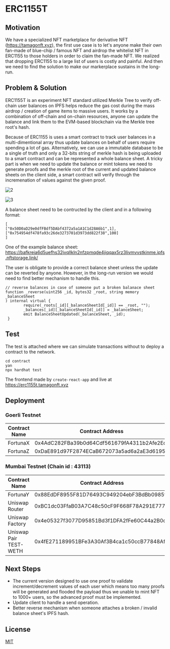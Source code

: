 # ERC1155T

## Motivation

We have a specialized NFT marketplace for derivative NFT (https://tamagonft.xyz), the first use case is to let's anyone make their own fan-made of blue-chip / famous NFT and airdrop the whitelist NFT in ERC1155 to those holders in order to claim the fan-made NFT. We realized that dropping ERC1155 to a large list of users is costly and painful. And then we need to find the solution to make our markerplace sustains in the long-run.

## Problem & Solution

ERC1155T is an experiment NFT standard utilized Merkle Tree to verify off-chain user balances on IPFS helps reduce the gas cost during the mass airdrop / creation of game items to massive users. It works by a combination of off-chain and on-chain resources, anyone can update the balance and link them to the EVM-based blockchain via the Merkle tree root's hash.

Because of ERC1155 is uses a smart contract to track user balances in a multi-dimentional array thus update balances on behalf of users require spending a lot of gas. Alternatively, we can use a immutable database to be a single of truth and only a 32-bits string of merkle hash is being uploaded to a smart contract and can be represented a whole balance sheet. A tricky part is when we need to update the balance or mint tokens we need to generate proofs and the merkle root of the current and updated balance sheets on the client side, a smart contract will verify through the incremenation of values against the given proof. 

![2](https://user-images.githubusercontent.com/18402217/190935577-112bf7c4-8b24-46d5-a21f-9d6cd2a61ed9.png)

![3](https://user-images.githubusercontent.com/18402217/190936178-93b4bdea-2908-4b37-9c00-b47bf42063e4.png)

A balance sheet need to be contructed by the client and in a following format:
```
[
["0x50D0aD29e0dfFBdf5DAbf4372a5a1A1C1d28A6b1",1],
["0x754954df478fa93c26de3273701d3973dd822f38",100]
]
```

One of the example balance sheet: 
https://bafkreia6d5uefhs32jvqllkln2nfzpmqde4jiqqax5rz3livmvvstkinme.ipfs.nftstorage.link/

The user is obligate to provide a correct balance sheet unless the update can be reverted by anyone. However, in the long-run version we would need to find better mechanism to handle this.

```
// reverse balances in case of someone put a broken balanace sheet
function _reverse(uint256 _id, bytes32 _root, string memory _balanceSheet
) internal virtual {
        require(_roots[_id][_balanceSheetId[_id]] == _root, "");
        _balances[_id][_balanceSheetId[_id]] = _balanceSheet;
        emit BalanceSheetUpdated(_balanceSheet, _id);
 }
```

## Test

The test is attached where we can simulate transactions without to deploy a contract to the network.

```
cd contract
yan
npx hardhat test
```

The frontend made by `create-react-app` and live at https://erc1155t.tamagonft.xyz


## Deployment

### Goerli Testnet

Contract Name | Contract Address 
--- | ---  
FortunaX | 0x4AdC282FBa39b0d64Cdf561679fA4311b2Afe2Ec
FortunaZ | 0xDaE891d97F2874ECaB672073a5ad6a2aE3d61955

### Mumbai Testnet (Chain id : 43113)

Contract Name | Contract Address 
--- | ---  
FortunaY | 0x88EdDF8955F81D76493C949204ebF3BdBb0985f2
Uniswap Router | 0xBC1dc03FfaB03A7C48c50cF9F668F78A291E7772
Uniswap Factory | 0x4e05327f3077D95851Bd3f1DFA2fFe60C44a2B0d
Uniswap Pair TEST-WETH | 0x4fE271189951BFe3A30Af3B4ca1c50ccB77848Af

## Next Steps

- The current version designed to use one proof to validate increment/decrement values of each user which means too many proofs will be generated and flooded the payload thus we unable to mint NFT to 1000+ users, so the advanced proof must be implemented.
- Update client to handle a send operation.
- Better reverse mechanism when someone attaches a broken / invalid balance sheet's IPFS hash.


## License

[MIT](./LICENSE)

